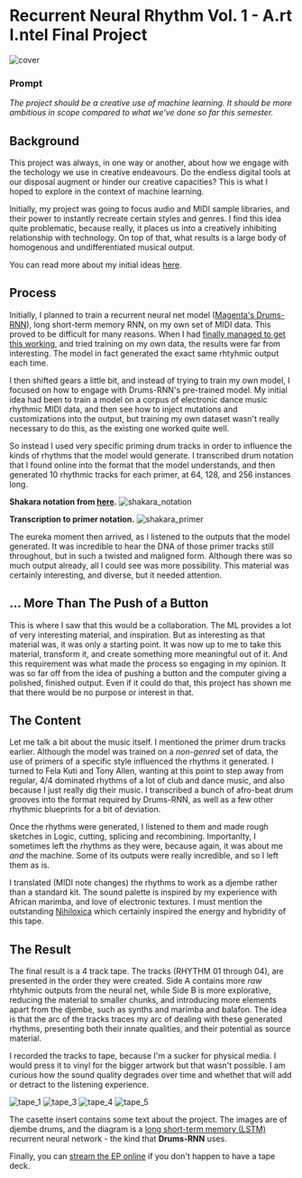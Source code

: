 
# Recurrent Neural Rhythm Vol. 1 - A.rt I.ntel Final Project

![cover](https://github.com/artintelclass/final-andrjjr/blob/master/images/Screen%20Shot%202018-05-02%20at%208.28.51%20AM.png)

### Prompt
*The project should be a creative use of machine learning. It should be more ambitious in scope compared to what we've done so far this semester.*

## Background

This project was always, in one way or another, about how we engage with the techology we use in creative endeavours. Do the endless digital tools at our disposal augment or hinder our creative capacities? This is what I hoped to explore in the context of machine learning. 

Initially, my project was going to focus audio and MIDI sample libraries, and their power to instantly recreate certain styles and genres. I find this idea quite problematic, because really, it places us into a creatively inhibiting relationship with technology. On top of that, what results is a large body of homogenous and undifferentiated musical output. 

You can read more about my initial ideas [here](https://github.com/artintelclass/final-andrjjr/blob/master/brainstorm.md).

## Process

Initially, I planned to train a recurrent neural net model ([Magenta's Drums-RNN](https://github.com/tensorflow/magenta/tree/master/magenta/models/drums_rnn)), long short-term memory RNN, on my own set of MIDI data. This proved to be difficult for many reasons. When I had [finally managed to get this working](https://github.com/artintelclass/final-andrjjr/blob/master/project_log.md), and tried training on my own data, the results were far from interesting. The model in fact generated the exact same rhtyhmic output each time. 

I then shifted gears a little bit, and instead of trying to train my own model, I focused on how to engage with Drums-RNN's pre-trained model. My initial idea had been to train a model on a corpus of electronic dance music rhythmic MIDI data, and then see how to inject mutations and customizations into the output, but training my own dataset wasn't really necessary to do this, as the existing one worked quite well. 

So instead I used very specific priming drum tracks in order to influence the kinds of rhythms that the model would generate. I transcribed drum notation that I found online into the format that the model understands, and then generated 10 rhythmic tracks for each primer, at 64, 128, and 256 instances long. 

**Shakara notation from [here](http://afrobeatdrummingexplained.blogspot.com/).**
![shakara_notation](https://github.com/artintelclass/final-andrjjr/blob/master/images/Screen%20Shot%202018-05-02%20at%209.51.45%20AM.png)

**Transcription to primer notation.**
![shakara_primer](https://github.com/artintelclass/final-andrjjr/blob/master/images/Screen%20Shot%202018-05-02%20at%209.54.08%20AM.png)

The eureka moment then arrived, as I listened to the outputs that the model generated. It was incredible to hear the DNA of those primer tracks still throughout, but in such a twisted and maligned form. Although there was so much output already, all I could see was more possibility. This material was certainly interesting, and diverse, but it needed attention.

## ... More Than The Push of a Button

This is where I saw that this would be a collaboration. The ML provides a lot of very interesting material, and inspiration. But as interesting as that material was, it was only a starting point. It was now up to me to take this material, transform it, and create something more meaningful out of it. And this requirement was what made the process so engaging in my opinion. It was so far off from the idea of pushing a button and the computer giving a polished, finished output. Even if it could do that, this project has shown me that there would be no purpose or interest in that. 

## The Content

Let me talk a bit about the music itself. I mentioned the primer drum tracks earlier. Although the model was trained on a *non-genred* set of data, the use of primers of a specific style influenced the rhythms it generated. I turned to Fela Kuti and Tony Allen, wanting at this point to step away from regular, 4/4 dominated rhythms of a lot of club and dance music, and also because I just really dig their music. I transcribed a bunch of afro-beat drum grooves into the format required by Drums-RNN, as well as a few other rhythmic blueprints for a bit of deviation.

Once the rhythms were generated, I listened to them and made rough sketches in Logic, cutting, splicing and recombining. Importanlty, I sometimes left the rhythms as they were, because again, it was about me *and* the machine. Some of its outputs were really incredible, and so I left them as is. 

I translated (MIDI note changes) the rhythms to work as a djembe rather than a standard kit. The sound palette is inspired by my experience with African marimba, and love of electronic textures. I must mention the outstanding [Nihiloxica](https://www.youtube.com/watch?v=3lauecmaa3Y) which certainly inspired the energy and hybridity of this tape.

## The Result

The final result is a 4 track tape. The tracks (RHYTHM 01 through 04), are presented in the order they were created. Side A contains more *raw* rhtyhmic outputs from the neural net, while Side B is more explorative, reducing the material to smaller chunks, and introducing more elements apart from the djembe, such as synths and marimba and balafon. The idea is that the arc of the tracks traces my arc of dealing with these generated rhythms, presenting both their innate qualities, and their potential as source material. 

I recorded the tracks to tape, because I'm a sucker for physical media. I would press it to vinyl for the bigger artwork but that wasn't possible. I am curious how the sound quality degrades over time and whethet that will add or detract to the listening experience. 

![tape_1](https://github.com/artintelclass/final-andrjjr/blob/master/images/IMG_6865.JPG)
![tape_3](https://github.com/artintelclass/final-andrjjr/blob/master/images/IMG_6867.JPG)
![tape_4](https://github.com/artintelclass/final-andrjjr/blob/master/images/IMG_6868.JPG)
![tape_5](https://github.com/artintelclass/final-andrjjr/blob/master/images/IMG_6869.JPG)

The casette insert contains some text about the project. The images are of djembe drums, and the diagram is a [long short-term memory (LSTM)](https://en.wikipedia.org/wiki/Long_short-term_memory) recurrent neural network - the kind that **Drums-RNN** uses. 

Finally, you can [stream the EP online](https://soundcloud.com/peoplemachine/sets/recurrent-neural-rhythm-vol-1) if you don't happen to have a tape deck. 







